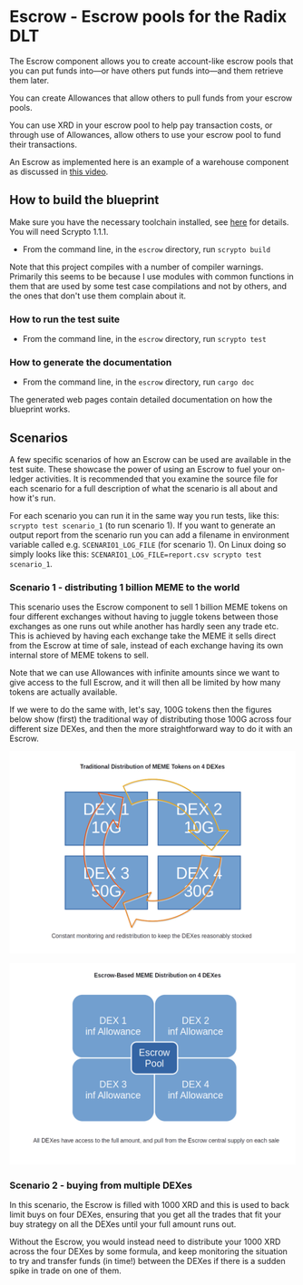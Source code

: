 # Escrow - Escrow pools for the Radix DLT

The Escrow component allows you to create account-like escrow pools
that you can put funds into—or have others put funds into—and them
retrieve them later.

You can create Allowances that allow others to pull funds from your
escrow pools.

You can use XRD in your escrow pool to help pay transaction costs, or
through use of Allowances, allow others to use your escrow pool to
fund their transactions.

An Escrow as implemented here is an example of a warehouse component
as discussed in [this
video](https://www.youtube.com/watch?v=naMAz9o9d2M).

## How to build the blueprint
Make sure you have the necessary toolchain installed, see
[here](https://docs.radixdlt.com/docs/getting-rust-scrypto)
for details. You will need Scrypto 1.1.1.
- From the command line, in the `escrow` directory, run `scrypto build`

Note that this project compiles with a number of compiler warnings.
Primarily this seems to be because I use modules with common functions
in them that are used by some test case compilations and not by
others, and the ones that don't use them complain about it.

### How to run the test suite
- From the command line, in the `escrow` directory, run `scrypto test`

### How to generate the documentation
- From the command line, in the `escrow` directory, run `cargo doc`

The generated web pages contain detailed documentation on how the
blueprint works.

## Scenarios

A few specific scenarios of how an Escrow can be used are available in
the test suite. These showcase the power of using an Escrow to fuel
your on-ledger activities. It is recommended that you examine the
source file for each scenario for a full description of what the
scenario is all about and how it's run.

For each scenario you can run it in the same way you run tests, like
this: `scrypto test scenario_1` (to run scenario 1). If you want to
generate an output report from the scenario run you can add a filename
in environment variable called e.g. `SCENARIO1_LOG_FILE` (for scenario
1). On Linux doing so simply looks like this:
`SCENARIO1_LOG_FILE=report.csv scrypto test scenario_1`.

### Scenario 1 - distributing 1 billion MEME to the world

This scenario uses the Escrow component to sell 1 billion MEME tokens
on four different exchanges without having to juggle tokens between
those exchanges as one runs out while another has hardly seen any
trade etc. This is achieved by having each exchange take the MEME it
sells direct from the Escrow at time of sale, instead of each exchange
having its own internal store of MEME tokens to sell.

Note that we can use Allowances with infinite amounts since we want to
give access to the full Escrow, and it will then all be limited by how
many tokens are actually available.

If we were to do the same with, let's say, 100G tokens then the
figures below show (first) the traditional way of distributing those
100G across four different size DEXes, and then the more
straightforward way to do it with an Escrow.

![Traditional distribution method](img/Traditional%20Distribution%20of%20MEME%20Tokens%20on%204%20DEXes.png)

![Escrow-based distribution method](img/Escrow%20Distribution%20of%20MEME%20Tokens%20on%204%20DEXes.png)

### Scenario 2 - buying from multiple DEXes

In this scenario, the Escrow is filled with 1000 XRD and this is used
to back limit buys on four DEXes, ensuring that you get all the trades
that fit your buy strategy on all the DEXes until your full amount
runs out.

Without the Escrow, you would instead need to distribute your 1000 XRD
across the four DEXes by some formula, and keep monitoring the
situation to try and transfer funds (in time!) between the DEXes if
there is a sudden spike in trade on one of them.
